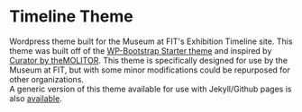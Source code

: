 # Timeline Theme
Wordpress theme built for the Museum at FIT's Exhibition Timeline site. This theme was built off of the [WP-Bootstrap Starter theme](https://afterimagedesigns.com/wp-bootstrap-starter/) and inspired by [Curator by theMOLITOR](http://themolitor.com/help/curator). This theme is specifically designed for use by the Museum at FIT, but with some minor modifications could be repurposed for other organizations.  
A generic version of this theme available for use with Jekyll/Github pages is also [available](https://github.com/fitnycdigitalinitiatives/timeline).

